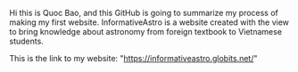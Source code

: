 Hi this is Quoc Bao, and this GitHub is going to summarize my process of making my first website. InformativeAstro is a website created with the view to bring knowledge about astronomy from foreign textbook to Vietnamese students.

This is the link to my website:  "https://informativeastro.globits.net/"

